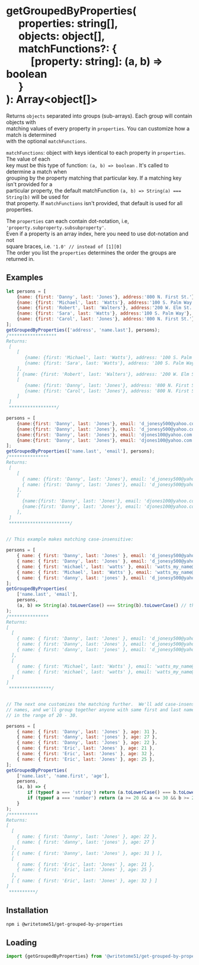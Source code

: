 # getGroupedByProperties(<br>&nbsp;&nbsp;&nbsp;&nbsp;&nbsp;properties: string[],<br>&nbsp;&nbsp;&nbsp;&nbsp;&nbsp;objects: object[],<br>&nbsp;&nbsp;&nbsp;&nbsp;&nbsp;matchFunctions?: {<br>&nbsp;&nbsp;&nbsp;&nbsp;&nbsp;&nbsp;&nbsp;&nbsp;&nbsp;&nbsp;[property: string]: (a, b) => boolean<br>&nbsp;&nbsp;&nbsp;&nbsp;&nbsp;}<br>): Array<object[]>

Returns `objects` separated into groups (sub-arrays).  Each group will contain objects with  
matching values of every property in `properties`.  You can customize how a match is determined  
with the optional `matchFunctions`.  

`matchFunctions`:  object with keys identical to each property in `properties`. The value of each  
key must be this type of function:  `(a, b) => boolean` . It's called to determine a match when   
grouping by the property matching that particular key. If a matching key isn't provided for a  
particular property, the default matchFunction `(a, b) => String(a) === String(b)` will be used for   
that property. 
If `matchFunctions` isn't provided, that default is used for all properties.

The `properties` can each contain dot-notation, i.e, `'property.subproperty.subsubproperty'`.  
Even if a property is an array index, here you need to use dot-notation and not  
square braces, i.e. `'1.0' // instead of [1][0]`  
The order you list the `properties` determines the order the groups are returned in. 


## Examples
```js
let persons = [
	{name: {first: 'Danny', last: 'Jones'}, address:'800 N. First St.'},
	{name: {first: 'Michael', last: 'Watts'}, address:'100 S. Palm Way'},
	{name: {first: 'Robert', last: 'Walters'}, address:'200 W. Elm St.'},
	{name: {first: 'Sara', last: 'Watts'}, address:'100 S. Palm Way'},
	{name: {first: 'Carol', last: 'Jones'}, address:'800 N. First St.'}
];
getGroupedByProperties(['address', 'name.last'], persons);
/******************
Returns:
 [
    [
       {name: {first: 'Michael', last: 'Watts'}, address: '100 S. Palm Way'},
       {name: {first: 'Sara', last: 'Watts'}, address: '100 S. Palm Way'}
    ],
    [ {name: {first: 'Robert', last: 'Walters'}, address: '200 W. Elm St.'} ],
    [
       {name: {first: 'Danny', last: 'Jones'}, address: '800 N. First St.'},
       {name: {first: 'Carol', last: 'Jones'}, address: '800 N. First St.'}
    ]
 ]
 ******************/

persons = [
	{name:{first: 'Danny', last: 'Jones'}, email: 'd_jonesy500@yahoo.com', role: 'admin'},
	{name:{first: 'Danny', last: 'Jones'}, email: 'd_jonesy500@yahoo.com', role: 'user'},
	{name:{first: 'Danny', last: 'Jones'}, email: 'djones100@yahoo.com', role: 'admin'},
	{name:{first: 'Danny', last: 'Jones'}, email: 'djones100@yahoo.com', role: 'user'}
];
getGroupedByProperties(['name.last', 'email'], persons);
/***************
Returns:
 [
    [
      { name: {first: 'Danny', last: 'Jones'}, email: 'd_jonesy500@yahoo.com', role: 'admin' },
      { name: {first: 'Danny', last: 'Jones'}, email: 'd_jonesy500@yahoo.com', role: 'user' },
    ],
    [
      {name:{first: 'Danny', last: 'Jones'}, email: 'djones100@yahoo.com', role: 'admin'},
      {name:{first: 'Danny', last: 'Jones'}, email: 'djones100@yahoo.com', role: 'user'}
    ],
 ]
 ***********************/
 

// This example makes matching case-insensitive:

persons = [
    { name: { first: 'Danny', last: 'Jones' }, email: 'd_jonesy500@yahoo.com', admin: true },
    { name: { first: 'Danny', last: 'Jones' }, email: 'd_jonesy500@yahoo.com', admin: false },
    { name: { first: 'michael', last: 'watts' }, email: 'watts_my_name@gmail.com', admin: true },
    { name: { first: 'Michael', last: 'Watts' }, email: 'watts_my_name@gmail.com', admin: true },
    { name: { first: 'danny', last: 'jones' }, email: 'd_jonesy500@yahoo.com', admin: false }
];
getGroupedByProperties(
    ['name.last', 'email'],
    persons,
    (a, b) => String(a).toLowerCase() === String(b).toLowerCase() // the special change
);
/***************
Returns:
[
  [
    { name: { first: 'Danny', last: 'Jones' }, email: 'd_jonesy500@yahoo.com', admin: true },
    { name: { first: 'Danny', last: 'Jones' }, email: 'd_jonesy500@yahoo.com', admin: false },
    { name: { first: 'danny', last: 'jones' }, email: 'd_jonesy500@yahoo.com', admin: false }
  ],
  [
    { name: { first: 'Michael', last: 'Watts' }, email: 'watts_my_name@gmail.com', admin: true },
    { name: { first: 'michael', last: 'watts' }, email: 'watts_my_name@gmail.com', admin: true }
  ]
]
 ****************/


// The next one customizes the matching further.  We'll add case-insensitivity for 
// names, and we'll group together anyone with same first and last name whose age is 
// in the range of 20 - 30.

persons = [
	{ name: { first: 'Danny', last: 'Jones' }, age: 31 },
	{ name: { first: 'danny', last: 'jones' }, age: 27 },
	{ name: { first: 'Danny', last: 'Jones' }, age: 22 },
	{ name: { first: 'Eric', last: 'Jones' }, age: 21 },
	{ name: { first: 'Eric', last: 'Jones' }, age: 32 },
	{ name: { first: 'Eric', last: 'Jones' }, age: 25 },
];
getGroupedByProperties(
    ['name.last', 'name.first', 'age'],
    persons,
    (a, b) => {
        if (typeof a === 'string') return (a.toLowerCase() === b.toLowerCase());
        if (typeof a === 'number') return (a >= 20 && a <= 30 && b >= 20 && b <= 30);
    }
);
/***********
Returns:
[
  [ 
    { name: { first: 'Danny', last: 'Jones' }, age: 22 }, 
    { name: { first: 'danny', last: 'jones' }, age: 27 } 
  ],
  [ { name: { first: 'Danny', last: 'Jones' }, age: 31 } ],
  [ 
    { name: { first: 'Eric', last: 'Jones' }, age: 21 }, 
    { name: { first: 'Eric', last: 'Jones' }, age: 25 } 
  ],
  [ { name: { first: 'Eric', last: 'Jones' }, age: 32 } ]
]
 **********/
```

## Installation
```bash
npm i @writetome51/get-grouped-by-properties
```
## Loading
```js
import {getGroupedByProperties} from '@writetome51/get-grouped-by-properties';
```
